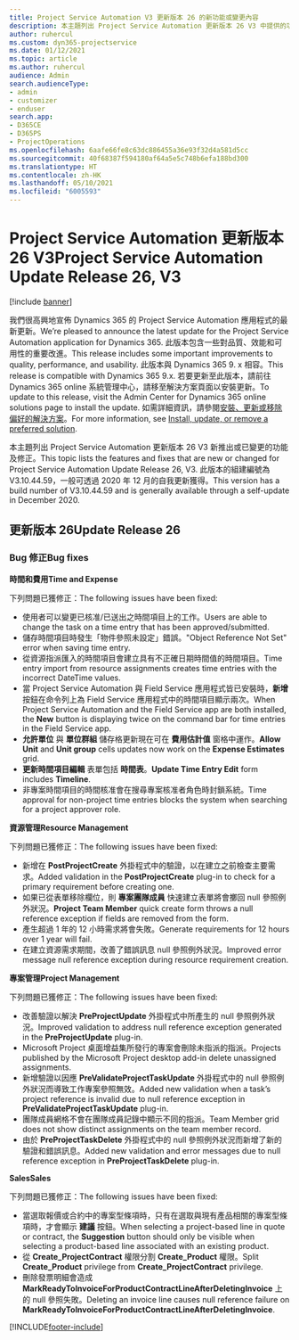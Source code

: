 ```yaml
---
title: Project Service Automation V3 更新版本 26 的新功能或變更內容
description: 本主題列出 Project Service Automation 更新版本 26 V3 中提供的功能和修正。
author: ruhercul
ms.custom: dyn365-projectservice
ms.date: 01/12/2021
ms.topic: article
ms.author: ruhercul
audience: Admin
search.audienceType:
- admin
- customizer
- enduser
search.app:
- D365CE
- D365PS
- ProjectOperations
ms.openlocfilehash: 6aafe66fe8c63dc886455a36e93f32d4a581d5cc
ms.sourcegitcommit: 40f68387f594180af64a5e5c748b6efa188bd300
ms.translationtype: HT
ms.contentlocale: zh-HK
ms.lasthandoff: 05/10/2021
ms.locfileid: "6005593"
---
```

# <a name="project-service-automation-update-release-26-v3"></a><span data-ttu-id="94f90-103">Project Service Automation 更新版本 26 V3</span><span class="sxs-lookup"><span data-stu-id="94f90-103">Project Service Automation Update Release 26, V3</span></span>

[!include [banner](../includes/psa-now-project-operations.md)]

<span data-ttu-id="94f90-104">我們很高興地宣佈 Dynamics 365 的 Project Service Automation 應用程式的最新更新。</span><span class="sxs-lookup"><span data-stu-id="94f90-104">We’re pleased to announce the latest update for the Project Service Automation application for Dynamics 365.</span></span> <span data-ttu-id="94f90-105">此版本包含一些對品質、效能和可用性的重要改進。</span><span class="sxs-lookup"><span data-stu-id="94f90-105">This release includes some important improvements to quality, performance, and usability.</span></span> <span data-ttu-id="94f90-106">此版本與 Dynamics 365 9. x 相容。</span><span class="sxs-lookup"><span data-stu-id="94f90-106">This release is compatible with Dynamics 365 9.x.</span></span> <span data-ttu-id="94f90-107">若要更新至此版本，請前往 Dynamics 365 online 系統管理中心，請移至解決方案頁面以安裝更新。</span><span class="sxs-lookup"><span data-stu-id="94f90-107">To update to this release, visit the Admin Center for Dynamics 365 online solutions page to install the update.</span></span> <span data-ttu-id="94f90-108">如需詳細資訊，請參閱[安裝、更新或移除偏好的解決方案](/power-platform/admin/install-remove-preferred-solution)。</span><span class="sxs-lookup"><span data-stu-id="94f90-108">For more information, see [Install, update, or remove a preferred solution](/power-platform/admin/install-remove-preferred-solution).</span></span>

<span data-ttu-id="94f90-109">本主題列出 Project Service Automation 更新版本 26 V3 新推出或已變更的功能及修正。</span><span class="sxs-lookup"><span data-stu-id="94f90-109">This topic lists the features and fixes that are new or changed for Project Service Automation Update Release 26, V3.</span></span> <span data-ttu-id="94f90-110">此版本的組建編號為 V3.10.44.59，一般可透過 2020 年 12 月的自我更新獲得。</span><span class="sxs-lookup"><span data-stu-id="94f90-110">This version has a build number of V3.10.44.59 and is generally available through a self-update in December 2020.</span></span>

## <a name="update-release-26"></a><span data-ttu-id="94f90-111">更新版本 26</span><span class="sxs-lookup"><span data-stu-id="94f90-111">Update Release 26</span></span>

### <a name="bug-fixes"></a><span data-ttu-id="94f90-112">Bug 修正</span><span class="sxs-lookup"><span data-stu-id="94f90-112">Bug fixes</span></span>

<span data-ttu-id="94f90-113">**時間和費用**</span><span class="sxs-lookup"><span data-stu-id="94f90-113">**Time and Expense**</span></span>

<span data-ttu-id="94f90-114">下列問題已獲修正：</span><span class="sxs-lookup"><span data-stu-id="94f90-114">The following issues have been fixed:</span></span>

- <span data-ttu-id="94f90-115">使用者可以變更已核准/已送出之時間項目上的工作。</span><span class="sxs-lookup"><span data-stu-id="94f90-115">Users are able to change the task on a time entry that has been approved/submitted.</span></span>
- <span data-ttu-id="94f90-116">儲存時間項目時發生「物件參照未設定」錯誤。</span><span class="sxs-lookup"><span data-stu-id="94f90-116">"Object Reference Not Set" error when saving time entry.</span></span>
- <span data-ttu-id="94f90-117">從資源指派匯入的時間項目會建立具有不正確日期時間值的時間項目。</span><span class="sxs-lookup"><span data-stu-id="94f90-117">Time entry import from resource assignments creates time entries with the incorrect DateTime values.</span></span>
- <span data-ttu-id="94f90-118">當 Project Service Automation 與 Field Service 應用程式皆已安裝時，**新增** 按鈕在命令列上為 Field Service 應用程式中的時間項目顯示兩次。</span><span class="sxs-lookup"><span data-stu-id="94f90-118">When Project Service Automation and the Field Service app are both installed, the **New** button is displaying twice on the command bar for time entries in the Field Service app.</span></span>
- <span data-ttu-id="94f90-119">**允許單位** 與 **單位群組** 儲存格更新現在可在 **費用估計值** 窗格中運作。</span><span class="sxs-lookup"><span data-stu-id="94f90-119">**Allow Unit** and **Unit group** cells updates now work on the **Expense Estimates** grid.</span></span>
- <span data-ttu-id="94f90-120">**更新時間項目編輯** 表單包括 **時間表**。</span><span class="sxs-lookup"><span data-stu-id="94f90-120">**Update Time Entry Edit** form includes **Timeline**.</span></span>
- <span data-ttu-id="94f90-121">非專案時間項目的時間核准會在搜尋專案核准者角色時封鎖系統。</span><span class="sxs-lookup"><span data-stu-id="94f90-121">Time approval for non-project time entries blocks the system when searching for a project approver role.</span></span>

<span data-ttu-id="94f90-122">**資源管理**</span><span class="sxs-lookup"><span data-stu-id="94f90-122">**Resource Management**</span></span>

<span data-ttu-id="94f90-123">下列問題已獲修正：</span><span class="sxs-lookup"><span data-stu-id="94f90-123">The following issues have been fixed:</span></span>

- <span data-ttu-id="94f90-124">新增在 **PostProjectCreate** 外掛程式中的驗證，以在建立之前檢查主要需求。</span><span class="sxs-lookup"><span data-stu-id="94f90-124">Added validation in the **PostProjectCreate** plug-in to check for a primary requirement before creating one.</span></span>
- <span data-ttu-id="94f90-125">如果已從表單移除欄位，則 **專案團隊成員** 快速建立表單將會擲回 null 參照例外狀況。</span><span class="sxs-lookup"><span data-stu-id="94f90-125">**Project Team Member** quick create form throws a null reference exception if fields are removed from the form.</span></span>
- <span data-ttu-id="94f90-126">產生超過 1 年的 12 小時需求將會失敗。</span><span class="sxs-lookup"><span data-stu-id="94f90-126">Generate requirements for 12 hours over 1 year will fail.</span></span>
- <span data-ttu-id="94f90-127">在建立資源需求期間，改善了錯誤訊息 null 參照例外狀況。</span><span class="sxs-lookup"><span data-stu-id="94f90-127">Improved error message null reference exception during resource requirement creation.</span></span>

<span data-ttu-id="94f90-128">**專案管理**</span><span class="sxs-lookup"><span data-stu-id="94f90-128">**Project Management**</span></span>

<span data-ttu-id="94f90-129">下列問題已獲修正：</span><span class="sxs-lookup"><span data-stu-id="94f90-129">The following issues have been fixed:</span></span>

- <span data-ttu-id="94f90-130">改善驗證以解決 **PreProjectUpdate** 外掛程式中所產生的 null 參照例外狀況。</span><span class="sxs-lookup"><span data-stu-id="94f90-130">Improved validation to address null reference exception generated in the **PreProjectUpdate** plug-in.</span></span>
- <span data-ttu-id="94f90-131">Microsoft Project 桌面增益集所發行的專案會刪除未指派的指派。</span><span class="sxs-lookup"><span data-stu-id="94f90-131">Projects published by the Microsoft Project desktop add-in delete unassigned assignments.</span></span>
- <span data-ttu-id="94f90-132">新增驗證以因應 **PreValidateProjectTaskUpdate** 外掛程式中的 null 參照例外狀況而導致工作專案參照無效。</span><span class="sxs-lookup"><span data-stu-id="94f90-132">Added new validation when a task’s project reference is invalid due to null reference exception in **PreValidateProjectTaskUpdate** plug-in.</span></span>
- <span data-ttu-id="94f90-133">團隊成員網格不會在團隊成員記錄中顯示不同的指派。</span><span class="sxs-lookup"><span data-stu-id="94f90-133">Team Member grid does not show distinct assignments on the team member record.</span></span>
- <span data-ttu-id="94f90-134">由於 **PreProjectTaskDelete** 外掛程式中的 null 參照例外狀況而新增了新的驗證和錯誤訊息。</span><span class="sxs-lookup"><span data-stu-id="94f90-134">Added new validation and error messages due to null reference exception in **PreProjectTaskDelete** plug-in.</span></span>

<span data-ttu-id="94f90-135">**Sales**</span><span class="sxs-lookup"><span data-stu-id="94f90-135">**Sales**</span></span>

<span data-ttu-id="94f90-136">下列問題已獲修正：</span><span class="sxs-lookup"><span data-stu-id="94f90-136">The following issues have been fixed:</span></span>

- <span data-ttu-id="94f90-137">當選取報價或合約中的專案型條項時，只有在選取與現有產品相關的專案型條項時，才會顯示 **建議** 按鈕。</span><span class="sxs-lookup"><span data-stu-id="94f90-137">When selecting a project-based line in quote or contract, the **Suggestion** button should only be visible when selecting a product-based line associated with an existing product.</span></span>
- <span data-ttu-id="94f90-138">從 **Create_ProjectContract** 權限分割 **Create_Product** 權限。</span><span class="sxs-lookup"><span data-stu-id="94f90-138">Split **Create_Product** privilege from **Create_ProjectContract** privilege.</span></span>
- <span data-ttu-id="94f90-139">刪除發票明細會造成 **MarkReadyToInvoiceForProductContractLineAfterDeletingInvoice** 上的 null 參照失敗。</span><span class="sxs-lookup"><span data-stu-id="94f90-139">Deleting an invoice line causes null reference failure on **MarkReadyToInvoiceForProductContractLineAfterDeletingInvoice**.</span></span>


[!INCLUDE[footer-include](../includes/footer-banner.md)]